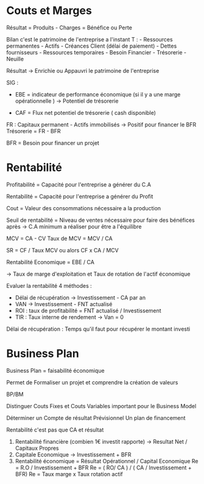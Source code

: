 
# Couts et Marges

Résultat = Produits - Charges = Bénéfice ou Perte

Bilan c'est le patrimoine de l'entreprise a l'instant T :
	- Ressources permanentes 
	- Actifs
	- Créances Client (délai de paiement)
	- Dettes fournisseurs
	- Ressources temporaires
	- Besoin Financier
	- Trésorerie
	- Neuille


Résultat -> Enrichie ou Appauvri le patrimoine de l'entreprise

SIG : 
- EBE = indicateur de performance économique (si il y a une marge opérationnelle ) -> Potentiel de trésorerie

- CAF = Flux net potentiel de trésorerie ( cash disponible)

FR  : Capitaux permanent - Actifs immobilisés
-> Positif pour financer le BFR 
Trésorerie = FR - BFR

BFR = Besoin pour financer un projet 


# Rentabilité


Profitabilité = Capacité pour l'entreprise a générer du C.A

Rentabilité = Capacité pour l'entreprise a générer du Profit 

Cout = Valeur des consommations nécessaire a la production

Seuil de rentabilité = Niveau de ventes nécessaire pour faire des bénéfices après
-> C.A minimum a réaliser pour être a l'équilibre


MCV = CA - CV 
Taux de MCV = MCV / CA 

SR = CF / Taux MCV  ou alors CF x CA / MCV

Rentabilité Economique = EBE / CA

-> Taux de marge d'exploitation et Taux de rotation de l'actif économique

Evaluer la rentabilité  4  méthodes : 
- Délai de récupération -> Investissement - CA par an
- VAN -> Investissement - FNT actualisé
- ROI : taux de profitabilité = FNT actualisé / Investissement
- TIR : Taux interne de rendement -> Van = 0

Délai de récupération : Temps qu'il faut pour récupérer le montant investi
# Business Plan

Business Plan = faisabilité économique

Permet de Formaliser un projet et comprendre la création de valeurs

BP/BM 

Distinguer Couts Fixes et Couts Variables important pour le Business Model

Déterminer un Compte de résultat Prévisionnel 
Un plan de financement

Rentabilité c'est pas que CA et résultat 
1. Rentabilité financière (combien 1€ investit rapporte) -> Resultat Net / Capitaux Propres
2. Capitale Economique -> Investissement + BFR
3. Rentabilité économique = Résultat Opérationnel / Capital Economique
Re = R.O / Investissement + BFR
Re = ( RO/ CA ) / ( CA / Investissement + BFR)
Re = Taux marge x Taux rotation actif 